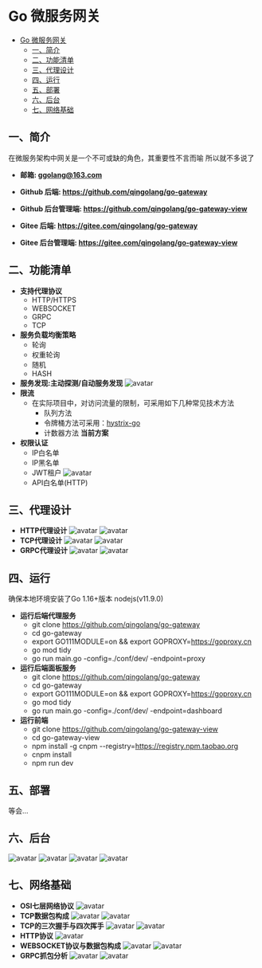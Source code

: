 # Go 微服务网关

- [Go 微服务网关](#go-微服务网关)
  - [一、简介](#一简介)
  - [二、功能清单](#二功能清单)
  - [三、代理设计](#三代理设计)
  - [四、运行](#四运行)
  - [五、部署](#五部署)
  - [六、后台](#六后台)
  - [七、网络基础](#七网络基础)

## 一、简介
在微服务架构中网关是一个不可或缺的角色，其重要性不言而喻 所以就不多说了
- **邮箱: ggolang@163.com**

- **Github 后端: https://github.com/qingolang/go-gateway**
- **Github 后台管理端: https://github.com/qingolang/go-gateway-view**
- **Gitee 后端: https://gitee.com/qingolang/go-gateway**
- **Gitee 后台管理端: https://gitee.com/qingolang/go-gateway-view**

## 二、功能清单
  - **支持代理协议**
    - HTTP/HTTPS
    - WEBSOCKET
    - GRPC
    - TCP
  - **服务负载均衡策略**
    - 轮询
    - 权重轮询
    - 随机
    - HASH
  - **服务发现:主动探测/自动服务发现**
  ![avatar](./readme_static/net/Servicediscovery.png)
  - **限流**
    - 在实际项目中，对访问流量的限制，可采用如下几种常见技术方法
      - 队列方法
      - 令牌桶方法可采用：[hystrix-go](https://github.com/afex/hystrix-go)
      - 计数器方法 **当前方案**
  - **权限认证**
    - IP白名单
    - IP黑名单
    - JWT租户
    ![avatar](./readme_static/net/jwt.png)
    - API白名单(HTTP)
  
## 三、代理设计

  - **HTTP代理设计**
    ![avatar](./readme_static/net/httpproxy1.png)
    ![avatar](./readme_static/net/httpproxy2.png)
  - **TCP代理设计**
    ![avatar](./readme_static/net/tcpproxy1.png)
    ![avatar](./readme_static/net/tcpproxy2.png)
  - **GRPC代理设计**
    ![avatar](./readme_static/net/grpcproxy1.png)
    ![avatar](./readme_static/net/grpcproxy2.png)


## 四、运行
  
  确保本地环境安装了Go 1.16+版本 nodejs(v11.9.0)

  - **运行后端代理服务**
    - git clone https://github.com/qingolang/go-gateway
    - cd go-gateway
    - export GO111MODULE=on && export GOPROXY=https://goproxy.cn
    - go mod tidy
    - go run main.go -config=./conf/dev/ -endpoint=proxy
  - **运行后端面板服务**
    - git clone https://github.com/qingolang/go-gateway
    - cd go-gateway
    - export GO111MODULE=on && export GOPROXY=https://goproxy.cn
    - go mod tidy
    - go run main.go -config=./conf/dev/ -endpoint=dashboard
  - **运行前端**
    - git clone https://github.com/qingolang/go-gateway-view
    - cd go-gateway-view
    - npm install -g cnpm --registry=https://registry.npm.taobao.org
    - cnpm install
    - npm run dev 

## 五、部署

等会...

## 六、后台

![avatar](./readme_static/dashboard1.png)
![avatar](./readme_static/dashboard2.png)
![avatar](./readme_static/dashboard3.png)
![avatar](./readme_static/dashboard4.png)

## 七、网络基础
  - **OSI七层网络协议**
  ![avatar](./readme_static/net/osi.png)
  - **TCP数据包构成**
  ![avatar](./readme_static/net/tcppackage.png)
  ![avatar](./readme_static/net/tcppackage2.png)
  - **TCP的三次握手与四次挥手**
  ![avatar](./readme_static/net/tcp3.png)
  ![avatar](./readme_static/net/tcp4.png)
  - **HTTP协议**
  ![avatar](./readme_static/net/http.png)
  - **WEBSOCKET协议与数据包构成**
  ![avatar](./readme_static/net/websocket.png)
  ![avatar](./readme_static/net/websocketpackage.png)
  - **GRPC抓包分析**
  ![avatar](./readme_static/net/grpcrequest.png)
  ![avatar](./readme_static/net/grpcrespones.png)